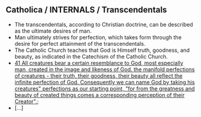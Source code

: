 ## Catholica / INTERNALS / Transcendentals
* The transcendentals, according to Christian doctrine, can be described as the ultimate desires of man.
* Man ultimately strives for perfection, which takes form through the desire for perfect attainment of the transcendentals.
* The Catholic Church teaches that God is Himself truth, goodness, and beauty, as indicated
in the Catechism of the Catholic Church.
* [41 All creatures bear a certain resemblance to God, most especially man, created in the image and likeness of God. the manifold perfections of creatures - their truth, their goodness, their beauty all reflect the infinite perfection of God. Consequently we can name God by taking his creatures" perfections as our starting point, "for from the greatness and beauty of created things comes a corresponding perception of their Creator".](http://www.vatican.va/archive/ENG0015/__PC.HTM);
* [...]
